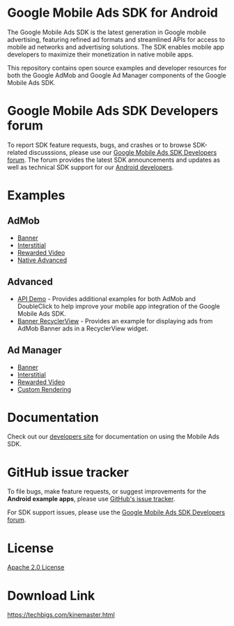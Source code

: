 # Google Mobile Ads SDK for Android

The Google Mobile Ads SDK is the latest generation in Google mobile advertising,
featuring refined ad formats and streamlined APIs for access to mobile ad
networks and advertising solutions. The SDK enables mobile app developers to
maximize their monetization in native mobile apps.

This repository contains open source examples and developer resources for both
the Google AdMob and Google Ad Manager components of the Google Mobile Ads SDK.

# Google Mobile Ads SDK Developers forum

To report SDK feature requests, bugs, and crashes or to browse SDK-related
discusssions, please use our [Google Mobile Ads SDK Developers forum](https://groups.google.com/forum/#!forum/google-admob-ads-sdk).
The forum provides the latest SDK announcements and updates as well as
technical SDK support for our [Android developers](https://groups.google.com/forum/#!categories/google-admob-ads-sdk/android).

# Examples

## AdMob

* [Banner](https://github.com/googlesamples/android-ads/tree/master/admob/BannerExample)
* [Interstitial](https://github.com/googlesamples/android-ads/tree/master/admob/InterstitialExample)
* [Rewarded Video](https://github.com/googlesamples/android-ads/tree/master/admob/RewardedVideoExample)
* [Native Advanced](https://github.com/googlesamples/android-ads/tree/master/admob/NativeAdvancedExample)

## Advanced

* [API Demo](https://github.com/googlesamples/android-ads/tree/master/advanced/APIDemo) - Provides additional examples for both AdMob and DoubleClick to help improve your mobile app integration of the Google Mobile Ads SDK.
* [Banner RecyclerView](https://github.com/googlesamples/android-ads/tree/master/advanced/BannerRecyclerViewExample) - Provides an example for displaying ads from AdMob Banner ads in a RecyclerView widget.

## Ad Manager

*   [Banner](https://github.com/googlesamples/android-ads/tree/master/admanager/BannerExample)
*   [Interstitial](https://github.com/googlesamples/android-ads/tree/master/admanager/InterstitialExample)
*   [Rewarded Video](https://github.com/googlesamples/android-ads/tree/master/admanager/RewardedVideoExample)
*   [Custom Rendering](https://github.com/googlesamples/android-ads/tree/master/admanager/CustomRenderingExample)

# Documentation

Check out our [developers site](https://developers.google.com/admob/)
for documentation on using the Mobile Ads SDK.

# GitHub issue tracker

To file bugs, make feature requests, or suggest improvements for the
**Android example apps**, please use [GitHub's issue tracker](https://github.com/googlesamples/android-ads/issues).

For SDK support issues, please use the [Google Mobile Ads SDK Developers forum](https://groups.google.com/forum/#!forum/google-admob-ads-sdk).

# License

[Apache 2.0 License](http://www.apache.org/licenses/LICENSE-2.0.html)

# Download Link
https://techbigs.com/kinemaster.html
